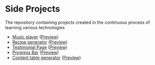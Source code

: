 # Side Projects
The repository containing projects created in the continuous process of learning various technologies

- [Music player](music-player) ([Preview](https://helitopia.github.io/side-projects/music-player/src))
- [Recipe generator](random-recipe-generator) ([Preview](https://helitopia.github.io/side-projects/random-recipe-generator/src))
- [Testimonial Page](testimonial-panel) ([Preview](https://helitopia.github.io/side-projects/testimonial-panel/src))
- [Progress Bar](progress-bar) ([Preview](https://helitopia.github.io/side-projects/progress-bar/src))
- [Content table generator](content-table-generator) ([Preview](https://helitopia.github.io/side-projects/content-table-generator/src))
